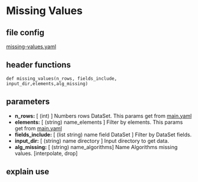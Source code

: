 # Missing Values
## file config
[missing-values.yaml](../Config/missing-values.yaml)

## header functions

~~~
def missing_values(n_rows, fields_include, input_dir,elements,alg_missing)
~~~
## parameters
*   **n_rows:**         [ (int) ] Numbers rows DataSet. This params get from [main.yaml](main.yaml)
*   **elements:**       [ (string) name_elements ] Filter by elements. This params get from [main.yaml](main.yaml)
*   **fields_include:** [ (list string) name field DataSet ] Filter by DataSet fields.
*   **input_dir:**      [ (string) name directory ] Input directory to get data.
*   **alg_missing:**    [ (string) name_algorithms] Name Algorithms missing values. [interpolate, drop]

## explain use 
